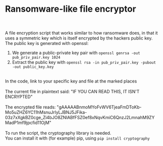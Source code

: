 # Ransomware-like file encryptor<br><br>
A file encryption script that works similar to how ransomware does, in that it uses a symmetric key which is itself encrypted by the hackers public key.
The public key is generated with openssl:
1. We generate a public-private key pair with `openssl genrsa -out pub_priv_pair.key 1024`
2. Extract the public key with `openssl rsa -in pub_priv_pair.key -pubout -out public_key.key`
<br><br>

In the code, link to your specific key and file at the marked places<br><br>
The current file in plaintext said: "IF YOU CAN READ THIS, IT ISN'T ENCRYPTED"<br><br>
The encrypted file reads: "gAAAAABnmoMYoFvWV6TjeaFmDToKb-Mo5uZHZ6YC11hMsnuJrIyLJBNJ5JFika-03z7xXgkBZ0cge_Zi4bJO8ZNIABfFSZ0ef8xNqvKmiC6QnzJ2LmnahM9ZYMadP1mf9jpcfid11OjM"<br><br>
To run the script, the cryptography library is needed.<br>
You can install it with (for example) pip, using `pip install cryptography`
